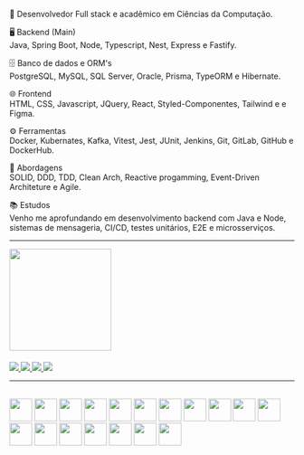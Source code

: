 📌 Desenvolvedor Full stack e acadêmico em Ciências da Computação.

🖥 Backend (Main) </br>
Java, Spring Boot, Node, Typescript, Nest, Express e Fastify.

🗄 Banco de dados e ORM's  </br>
PostgreSQL, MySQL, SQL Server, Oracle, Prisma, TypeORM e Hibernate.

🌐 Frontend  </br>
HTML, CSS, Javascript, JQuery, React, Styled-Componentes, Tailwind e e Figma.

⚙️ Ferramentas  </br>
Docker, Kubernates, Kafka, Vitest, Jest, JUnit, Jenkins, Git, GitLab, GitHub e DockerHub.

💼 Abordagens  </br>
SOLID, DDD, TDD, Clean Arch, Reactive progamming, Event-Driven Architeture e Agile.

📚 Estudos  </br>
Venho me aprofundando em desenvolvimento backend com Java e Node, sistemas de mensageria, CI/CD, testes unitários, E2E e microsserviços.


<hr>

<div>
  <a href="https://github.com/LuanC14">
  <img height="180em" src="https://github-readme-stats.vercel.app/api/top-langs/?username=LuanC14&layout=compact&langs_count=7&theme=dracula"/>
</div>
 
 ####
 <div> 
  <a href="https://www.linkedin.com/in/luan-chrystian-pimentel-santos-567666221/" target="_blank">
    <img src="https://img.shields.io/badge/-LinkedIn-%230077B5?style=for-the-badge&logo=linkedin&logoColor=white" target="_blank">
  </a>  
  <a href = "mailto:luanchr14@gmail.com">
    <img src="https://img.shields.io/badge/-Gmail-%23333?style=for-the-badge&logo=gmail&logoColor=white" target="_blank">
  </a>
  <a href="https://instagram.com/luaannp" target="_blank">
    <img src="https://img.shields.io/badge/-Instagram-%23E4405F?style=for-the-badge&logo=instagram&logoColor=white" target="_blank">
  </a>
  <a href="https://wa.me/+5574991992796" target="_blank">
    <img src="https://img.shields.io/badge/WhatsApp-25D366?style=for-the-badge&logo=whatsapp&logoColor=white" /> 
  </a>
</div>

<hr>
 
<div style="display: inline_block"><br>
  <img src="https://cdn.jsdelivr.net/gh/devicons/devicon@latest/icons/java/java-original-wordmark.svg" width=40px; />
  <img src="https://cdn.jsdelivr.net/gh/devicons/devicon/icons/typescript/typescript-original.svg" width=40px; />
  <img src="https://cdn.jsdelivr.net/gh/devicons/devicon@latest/icons/nodejs/nodejs-original.svg" width=40px; />      
  <img src="https://cdn.jsdelivr.net/gh/devicons/devicon/icons/spring/spring-original.svg" width=40px; />
  <img src="https://cdn.jsdelivr.net/gh/devicons/devicon@latest/icons/nestjs/nestjs-original.svg" width=40px; />
  <img src="https://cdn.jsdelivr.net/gh/devicons/devicon/icons/express/express-original.svg" width=40px />
  <img src="https://cdn.jsdelivr.net/gh/devicons/devicon@latest/icons/fastify/fastify-original.svg" width=40px; />
  <img src="https://cdn.jsdelivr.net/gh/devicons/devicon@latest/icons/vitest/vitest-original.svg" width=40px; />
  <img src="https://cdn.jsdelivr.net/gh/devicons/devicon@latest/icons/javascript/javascript-original.svg" width=40px; />
  <img src="https://cdn.jsdelivr.net/gh/devicons/devicon/icons/react/react-original.svg" width=40px; />
  <img src="https://cdn.jsdelivr.net/gh/devicons/devicon@latest/icons/jquery/jquery-original.svg" width=40px; />
  <img src="https://cdn.jsdelivr.net/gh/devicons/devicon@latest/icons/microsoftsqlserver/microsoftsqlserver-original.svg" width=40px; />   
  <img src="https://cdn.jsdelivr.net/gh/devicons/devicon/icons/mysql/mysql-original.svg" width=40px />
  <img src="https://cdn.jsdelivr.net/gh/devicons/devicon/icons/postgresql/postgresql-original.svg" width=40px; />          
  <img src="https://cdn.jsdelivr.net/gh/devicons/devicon/icons/mongodb/mongodb-original.svg" width=40px; />
  <img src="https://cdn.jsdelivr.net/gh/devicons/devicon/icons/docker/docker-plain-wordmark.svg" width=40px; />
  <img src="https://cdn.jsdelivr.net/gh/devicons/devicon/icons/kubernetes/kubernetes-plain-wordmark.svg" width=40px; />
  <img src="https://cdn.jsdelivr.net/gh/devicons/devicon/icons/apachekafka/apachekafka-original.svg" width=40px />
</div>
